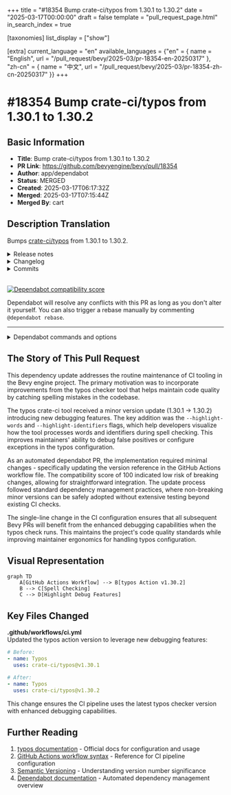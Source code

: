 +++
title = "#18354 Bump crate-ci/typos from 1.30.1 to 1.30.2"
date = "2025-03-17T00:00:00"
draft = false
template = "pull_request_page.html"
in_search_index = true

[taxonomies]
list_display = ["show"]

[extra]
current_language = "en"
available_languages = {"en" = { name = "English", url = "/pull_request/bevy/2025-03/pr-18354-en-20250317" }, "zh-cn" = { name = "中文", url = "/pull_request/bevy/2025-03/pr-18354-zh-cn-20250317" }}
+++

# #18354 Bump crate-ci/typos from 1.30.1 to 1.30.2

## Basic Information
- **Title**: Bump crate-ci/typos from 1.30.1 to 1.30.2
- **PR Link**: https://github.com/bevyengine/bevy/pull/18354
- **Author**: app/dependabot
- **Status**: MERGED
- **Created**: 2025-03-17T06:17:32Z
- **Merged**: 2025-03-17T07:15:44Z
- **Merged By**: cart

## Description Translation
Bumps [crate-ci/typos](https://github.com/crate-ci/typos) from 1.30.1 to 1.30.2.
<details>
<summary>Release notes</summary>
<p><em>Sourced from <a href="https://github.com/crate-ci/typos/releases">crate-ci/typos's releases</a>.</em></p>
<blockquote>
<h2>v1.30.2</h2>
<h2>[1.30.2] - 2025-03-10</h2>
<h3>Features</h3>
<ul>
<li>Add <code>--highlight-words</code> and <code>--highlight-identifiers</code> for easier debugging of config</li>
</ul>
</blockquote>
</details>
<details>
<summary>Changelog</summary>
<p><em>Sourced from <a href="https://github.com/crate-ci/typos/blob/master/CHANGELOG.md">crate-ci/typos's changelog</a>.</em></p>
<blockquote>
<h2>[1.30.2] - 2025-03-10</h2>
<h3>Features</h3>
<ul>
<li>Add <code>--highlight-words</code> and <code>--highlight-identifiers</code> for easier debugging of config</li>
</ul>
</blockquote>
</details>
<details>
<summary>Commits</summary>
<ul>
<li><a href="https://github.com/crate-ci/typos/commit/7bc041cbb7ca9167c9e0e4ccbb26f48eb0f9d4e0"><code>7bc041c</code></a> chore: Release</li>
<li><a href="https://github.com/crate-ci/typos/commit/4af8a5a1fbfa8534227a9f8c5404b065179448f9"><code>4af8a5a</code></a> docs: Update changelog</li>
<li><a href="https://github.com/crate-ci/typos/commit/ec626a1e534129beb0af521bc3116a4040c56dcd"><code>ec626a1</code></a> Merge pull request <a href="https://redirect.github.com/crate-ci/typos/issues/1257">#1257</a> from epage/highlight</li>
<li><a href="https://github.com/crate-ci/typos/commit/d06a1dd728d2920754dfa206cbf5722050d252ec"><code>d06a1dd</code></a> feat(cli): Add '--highlight-&lt;identifiers|words&gt;' flags</li>
<li>See full diff in <a href="https://github.com/crate-ci/typos/compare/v1.30.1...v1.30.2">compare view</a></li>
</ul>
</details>
<br />


[![Dependabot compatibility score](https://dependabot-badges.githubapp.com/badges/compatibility_score?dependency-name=crate-ci/typos&package-manager=github_actions&previous-version=1.30.1&new-version=1.30.2)](https://docs.github.com/en/github/managing-security-vulnerabilities/about-dependabot-security-updates#about-compatibility-scores)

Dependabot will resolve any conflicts with this PR as long as you don't alter it yourself. You can also trigger a rebase manually by commenting `@dependabot rebase`.

[//]: # (dependabot-automerge-start)
[//]: # (dependabot-automerge-end)

---

<details>
<summary>Dependabot commands and options</summary>
<br />

You can trigger Dependabot actions by commenting on this PR:
- `@dependabot rebase` will rebase this PR
- `@dependabot recreate` will recreate this PR, overwriting any edits that have been made to it
- `@dependabot merge` will merge this PR after your CI passes on it
- `@dependabot squash and merge` will squash and merge this PR after your CI passes on it
- `@dependabot cancel merge` will cancel a previously requested merge and block automerging
- `@dependabot reopen` will reopen this PR if it is closed
- `@dependabot close` will close this PR and stop Dependabot recreating it. You can achieve the same result by closing it manually
- `@dependabot show <dependency name> ignore conditions` will show all of the ignore conditions of the specified dependency
- `@dependabot ignore this major version` will close this PR and stop Dependabot creating any more for this major version (unless you reopen the PR or upgrade to it yourself)
- `@dependabot ignore this minor version` will close this PR and stop Dependabot creating any more for this minor version (unless you reopen the PR or upgrade to it yourself)
- `@dependabot ignore this dependency` will close this PR and stop Dependabot creating any more for this dependency (unless you reopen the PR or upgrade to it yourself)


</details>

## The Story of This Pull Request

This dependency update addresses the routine maintenance of CI tooling in the Bevy engine project. The primary motivation was to incorporate improvements from the typos checker tool that helps maintain code quality by catching spelling mistakes in the codebase.

The typos crate-ci tool received a minor version update (1.30.1 → 1.30.2) introducing new debugging features. The key addition was the `--highlight-words` and `--highlight-identifiers` flags, which help developers visualize how the tool processes words and identifiers during spell checking. This improves maintainers' ability to debug false positives or configure exceptions in the typos configuration.

As an automated dependabot PR, the implementation required minimal changes - specifically updating the version reference in the GitHub Actions workflow file. The compatibility score of 100 indicated low risk of breaking changes, allowing for straightforward integration. The update process followed standard dependency management practices, where non-breaking minor versions can be safely adopted without extensive testing beyond existing CI checks.

The single-line change in the CI configuration ensures that all subsequent Bevy PRs will benefit from the enhanced debugging capabilities when the typos check runs. This maintains the project's code quality standards while improving maintainer ergonomics for handling typos configuration.

## Visual Representation

```mermaid
graph TD
    A[GitHub Actions Workflow] --> B[typos Action v1.30.2]
    B --> C[Spell Checking]
    C --> D[Highlight Debug Features]
```

## Key Files Changed

**.github/workflows/ci.yml**  
Updated the typos action version to leverage new debugging features:

```yaml
# Before:
- name: Typos
  uses: crate-ci/typos@v1.30.1

# After:
- name: Typos
  uses: crate-ci/typos@v1.30.2
```

This change ensures the CI pipeline uses the latest typos checker version with enhanced debugging capabilities.

## Further Reading

1. [typos documentation](https://github.com/crate-ci/typos) - Official docs for configuration and usage
2. [GitHub Actions workflow syntax](https://docs.github.com/en/actions/using-workflows) - Reference for CI pipeline configuration
3. [Semantic Versioning](https://semver.org/) - Understanding version number significance
4. [Dependabot documentation](https://docs.github.com/en/code-security/dependabot) - Automated dependency management overview